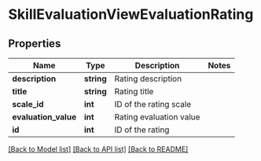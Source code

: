 # SkillEvaluationViewEvaluationRating

## Properties
Name | Type | Description | Notes
------------ | ------------- | ------------- | -------------
**description** | **string** | Rating description | 
**title** | **string** | Rating title | 
**scale_id** | **int** | ID of the rating scale | 
**evaluation_value** | **int** | Rating evaluation value | 
**id** | **int** | ID of the rating | 

[[Back to Model list]](../README.md#documentation-for-models) [[Back to API list]](../README.md#documentation-for-api-endpoints) [[Back to README]](../README.md)


